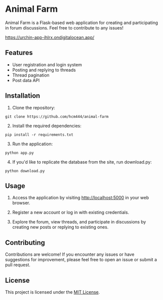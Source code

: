 # Animal Farm

Animal Farm is a Flask-based web application for creating and participating in forum discussions. Feel free to contribute to any issues!

https://urchin-app-ihlrx.ondigitalocean.app/

## Features

- User registration and login system
- Posting and replying to threads
- Thread pagination
- Post data API

## Installation

1. Clone the repository:
```
git clone https://github.com/hcm444/animal-farm
```
2. Install the required dependencies:
```
pip install -r requirements.txt
```
3. Run the application:
```
python app.py
```
4. If you'd like to replicate the database from the site, run download.py:
```
python download.py
```

## Usage

1. Access the application by visiting [http://localhost:5000](http://localhost:5000) in your web browser.

2. Register a new account or log in with existing credentials.

3. Explore the forum, view threads, and participate in discussions by creating new posts or replying to existing ones.

## Contributing

Contributions are welcome! If you encounter any issues or have suggestions for improvement, please feel free to open an issue or submit a pull request.

## License

This project is licensed under the [MIT License](LICENSE).


